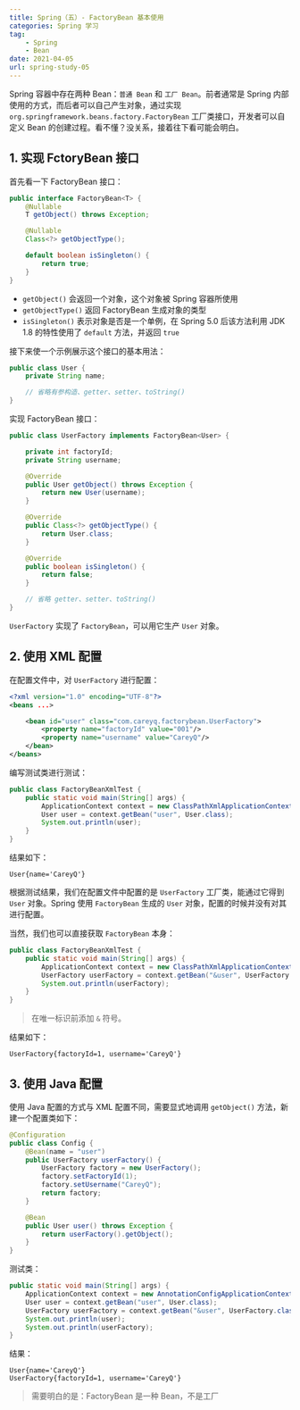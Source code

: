 ```yaml
---
title: Spring（五）- FactoryBean 基本使用
categories: Spring 学习
tag:
    - Spring
    - Bean
date: 2021-04-05
url: spring-study-05
---
```


Spring 容器中存在两种 Bean：`普通 Bean` 和 `工厂 Bean`。前者通常是 Spring 内部使用的方式，而后者可以自己产生对象，通过实现 `org.springframework.beans.factory.FactoryBean` 工厂类接口，开发者可以自定义 Bean 的创建过程。看不懂？没关系，接着往下看可能会明白。

## 1. 实现 FctoryBean 接口

首先看一下 FactoryBean 接口：

```java
public interface FactoryBean<T> {
    @Nullable
    T getObject() throws Exception;

    @Nullable
    Class<?> getObjectType();

    default boolean isSingleton() {
        return true;
    }
}
```

- `getObject()` 会返回一个对象，这个对象被 Spring 容器所使用
- `getObjectType()` 返回 FactoryBean 生成对象的类型
- `isSingleton()` 表示对象是否是一个单例，在 Spring 5.0 后该方法利用 JDK 1.8 的特性使用了 `default` 方法，并返回 `true`

接下来使一个示例展示这个接口的基本用法：

```java
public class User {
    private String name;

    // 省略有参构造、getter、setter、toString()
}
```

实现 FactoryBean 接口：

```java
public class UserFactory implements FactoryBean<User> {

    private int factoryId;
    private String username;

    @Override
    public User getObject() throws Exception {
        return new User(username);
    }

    @Override
    public Class<?> getObjectType() {
        return User.class;
    }

    @Override
    public boolean isSingleton() {
        return false;
    }

    // 省略 getter、setter、toString()
}
```

`UserFactory` 实现了 `FactoryBean`，可以用它生产 `User` 对象。

## 2. 使用 XML 配置

在配置文件中，对 `UserFactory` 进行配置：

```xml
<?xml version="1.0" encoding="UTF-8"?>
<beans ...>

    <bean id="user" class="com.careyq.factorybean.UserFactory">
        <property name="factoryId" value="001"/>
        <property name="username" value="CareyQ"/>
    </bean>
</beans>
```

编写测试类进行测试：

```java
public class FactoryBeanXmlTest {
    public static void main(String[] args) {
        ApplicationContext context = new ClassPathXmlApplicationContext("application.xml");
        User user = context.getBean("user", User.class);
        System.out.println(user);
    }
}
```

结果如下：

```shell
User{name='CareyQ'}
```

根据测试结果，我们在配置文件中配置的是 `UserFactory` 工厂类，能通过它得到 `User` 对象。Spring 使用 `FactoryBean` 生成的 `User` 对象，配置的时候并没有对其进行配置。

当然，我们也可以直接获取 `FactoryBean` 本身：

```java
public class FactoryBeanXmlTest {
    public static void main(String[] args) {
        ApplicationContext context = new ClassPathXmlApplicationContext("application.xml");
        UserFactory userFactory = context.getBean("&user", UserFactory.class);
        System.out.println(userFactory);
    }
}
```

> 在唯一标识前添加 `&` 符号。

结果如下：

```she
UserFactory{factoryId=1, username='CareyQ'}
```

## 3. 使用 Java 配置

使用 Java 配置的方式与 XML 配置不同，需要显式地调用 `getObject()` 方法，新建一个配置类如下：

```java
@Configuration
public class Config {
    @Bean(name = "user")
    public UserFactory userFactory() {
        UserFactory factory = new UserFactory();
        factory.setFactoryId(1);
        factory.setUsername("CareyQ");
        return factory;
    }

    @Bean
    public User user() throws Exception {
        return userFactory().getObject();
    }
}
```

测试类：

```java
public static void main(String[] args) {
    ApplicationContext context = new AnnotationConfigApplicationContext(Config.class);
    User user = context.getBean("user", User.class);
    UserFactory userFactory = context.getBean("&user", UserFactory.class);
    System.out.println(user);
    System.out.println(userFactory);
}
```

结果：

```shell
User{name='CareyQ'}
UserFactory{factoryId=1, username='CareyQ'}
```

> 需要明白的是：FactoryBean 是一种 Bean，不是工厂
